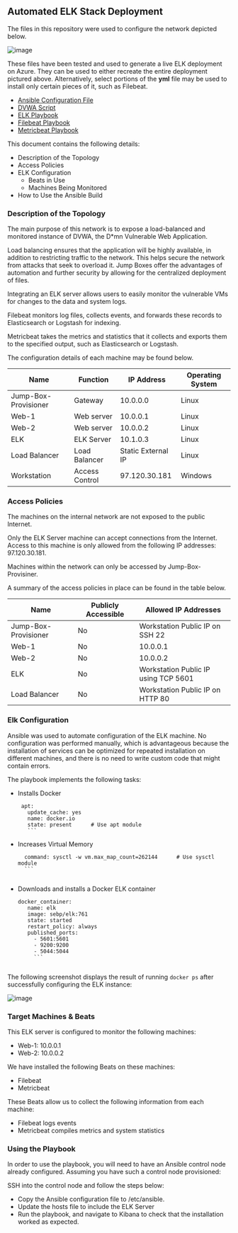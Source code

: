 ## Automated ELK Stack Deployment

The files in this repository were used to configure the network depicted below.

![image](https://user-images.githubusercontent.com/53101711/137891755-c992eb22-c851-4491-b645-ea322f25fc97.png)

These files have been tested and used to generate a live ELK deployment on Azure. They can be used to either recreate the entire deployment pictured above. Alternatively, select portions of the **yml** file may be used to install only certain pieces of it, such as Filebeat.

+ [Ansible Configuration File](https://github.com/spookyinfo/ProjectOne/blob/main/Ansible/Ansible.cfg)  
+ [DVWA Script](https://github.com/spookyinfo/ProjectOne/blob/main/Ansible/DVWA)  
+ [ELK Playbook](https://github.com/spookyinfo/ProjectOne/blob/main/Ansible/ELK)  
+ [Filebeat Playbook](https://github.com/spookyinfo/ProjectOne/blob/main/Ansible/Filebeat)  
+ [Metricbeat Playbook](https://github.com/spookyinfo/ProjectOne/blob/main/Ansible/Metricbeat)  
 

This document contains the following details:
- Description of the Topology
- Access Policies
- ELK Configuration
  - Beats in Use
  - Machines Being Monitored
- How to Use the Ansible Build


### Description of the Topology

The main purpose of this network is to expose a load-balanced and monitored instance of DVWA, the D*mn Vulnerable Web Application.

Load balancing ensures that the application will be highly available, in addition to restricting traffic to the network. This helps secure the network from attacks that seek to overload it. Jump Boxes offer the advantages of automation and further security by allowing for the centralized deployment of files.

Integrating an ELK server allows users to easily monitor the vulnerable VMs for changes to the data and system logs.

Filebeat monitors log files, collects events, and forwards these records to Elasticsearch or Logstash for indexing.

Metricbeat takes the metrics and statistics that it collects and exports them to the specified output, such as Elasticsearch or Logstash.

The configuration details of each machine may be found below.

| **Name**             | **Function**   |  **IP Address**    | **Operating System** |
|----------------------|----------------|--------------------|----------------------|
| Jump-Box-Provisioner | Gateway        | 10.0.0.0           | Linux                |
| Web-1                | Web server     | 10.0.0.1           | Linux                |
| Web-2                | Web server     | 10.0.0.2           | Linux                |
| ELK                  | ELK Server     | 10.1.0.3           | Linux                |
| Load Balancer        | Load Balancer  | Static External IP | Linux                |
| Workstation          | Access Control | 97.120.30.181      | Windows              |

### Access Policies

The machines on the internal network are not exposed to the public Internet. 

Only the ELK Server machine can accept connections from the Internet. Access to this machine is only allowed from the following IP addresses: 97.120.30.181.

Machines within the network can only be accessed by Jump-Box-Provisiner.

A summary of the access policies in place can be found in the table below.

| **Name**             | **Publicly Accessible** |  **Allowed IP Addresses**            |
|----------------------|-------------------------|--------------------------------------|
| Jump-Box-Provisioner | No                      | Workstation Public IP on SSH 22      |
| Web-1                | No                      | 10.0.0.1                             |
| Web-2                | No                      | 10.0.0.2                             |
| ELK                  | No                      | Workstation Public IP using TCP 5601 |
| Load Balancer        | No                      | Workstation Public IP on HTTP 80     |

### Elk Configuration

Ansible was used to automate configuration of the ELK machine. No configuration was performed manually, which is advantageous because the installation of services can be optimized for repeated installation on different machines, and there is no need to write custom code that might contain errors.

The playbook implements the following tasks:

+ Installs Docker  
     ```name: Install docker.io
      apt:
        update_cache: yes
        name: docker.io
        state: present      # Use apt module
        ```
+ Increases Virtual Memory  
    ```name: Increase virtual memory
      command: sysctl -w vm.max_map_count=262144      # Use sysctl module
      ```
      
+ Downloads and installs a Docker ELK container  
     ```name: download and launch a docker elk container
     docker_container:
        name: elk
        image: sebp/elk:761
        state: started
        restart_policy: always
        published_ports:
          - 5601:5601
          - 9200:9200
          - 5044:5044
          ``` 


The following screenshot displays the result of running `docker ps` after successfully configuring the ELK instance:

![image](https://user-images.githubusercontent.com/53101711/137892555-0cc6255e-39d0-48d3-9b49-d0529de2974b.png)


### Target Machines & Beats
This ELK server is configured to monitor the following machines:
+ Web-1: 10.0.0.1
+ Web-2: 10.0.0.2

We have installed the following Beats on these machines:
+ Filebeat
+ Metricbeat

These Beats allow us to collect the following information from each machine:
+ Filebeat logs events
+ Metricbeat compiles metrics and system statistics

### Using the Playbook
In order to use the playbook, you will need to have an Ansible control node already configured. Assuming you have such a control node provisioned: 

SSH into the control node and follow the steps below:
- Copy the Ansible configuration file to /etc/ansible.
- Update the hosts file to include the ELK Server 
- Run the playbook, and navigate to Kibana to check that the installation worked as expected.

